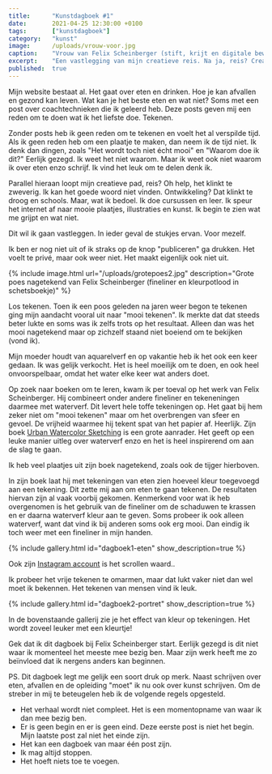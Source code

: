 ```yaml
---
title:      "Kunstdagboek #1"
date:       2021-04-25 12:30:00 +0100
tags:       ["kunstdagboek"]
category:   "kunst"
image:      /uploads/vrouw-voor.jpg
caption:    "Vrouw van Felix Scheinberger (stift, krijt en digitale bewerking)"
excerpt:    "Een vastlegging van mijn creatieve reis. Na ja, reis? Creatieve tour? Ach geen idee hoe het te noemen. In ieder geval is dit de start van mijn voornemen tot een openbaar kunstdagboek"
published:  true
---
```

Mijn website bestaat al. Het gaat over eten en drinken. Hoe je kan afvallen en gezond kan leven. Wat kan je het beste eten en wat niet?
Soms met een post over coachtechnieken die ik geleerd heb.
Deze posts geven mij een reden om te doen wat ik het liefste doe.
Tekenen.

Zonder posts heb ik geen reden om te tekenen en voelt het al verspilde tijd.
Als ik geen reden heb om een plaatje te maken, dan neem ik de tijd niet. Ik denk dan dingen, zoals "Het wordt toch niet écht mooi" en "Waarom doe ik dit?"
Eerlijk gezegd. Ik weet het niet waarom.
Maar ik weet ook niet waarom ik over eten enzo schrijf.
Ik vind het leuk om te delen denk ik.

Parallel hieraan loopt mijn creatieve pad, reis? Oh help, het klinkt te zweverig. Ik kan het goede woord niet vinden. Ontwikkeling? Dat klinkt te droog en schools. Maar, wat ik bedoel. Ik doe cursussen en leer. Ik speur het internet af naar mooie plaatjes, illustraties en kunst. Ik begin te zien wat me grijpt en wat niet.

Dit wil ik gaan vastleggen. In ieder geval de stukjes ervan.
Voor mezelf.

Ik ben er nog niet uit of ik straks op de knop "publiceren" ga drukken. Het voelt te privé, maar ook weer niet.
Het maakt eigenlijk ook niet uit.

{% include image.html url="/uploads/grotepoes2.jpg" description="Grote poes nagetekend van Felix Scheinberger (fineliner en kleurpotlood in schetsboekje)" %}

Los tekenen. Toen ik een poos geleden na jaren weer begon te tekenen ging mijn aandacht vooral uit naar "mooi tekenen". Ik merkte dat dat steeds beter lukte en soms was ik zelfs trots op het resultaat. Alleen dan was het mooi nagetekend maar op zichzelf staand niet boeiend om te bekijken (vond ik).

Mijn moeder houdt van aquarelverf en op vakantie heb ik het ook een keer gedaan. Ik was gelijk verkocht. Het is heel moeilijk om te doen, en ook heel onvoorspelbaar, omdat het water elke keer wat anders doet.

Op zoek naar boeken om te leren, kwam ik per toeval op het werk van Felix Scheinberger. Hij combineert onder andere fineliner en tekeneningen daarmee met waterverf. Dit levert hele toffe tekeningen op.
Het gaat bij hem zeker niet om "mooi tekenen" maar om het overbrengen van sfeer en gevoel. De vrijheid waarmee hij tekent spat van het papier af. Heerlijk.
Zijn boek [Urban Watercolor Sketching](https://libris.nl/vos-vanderleer/boek/?authortitle=felix-scheinberger/urban-watercolor-sketching--9780770435219#) is een grote aanrader. Het geeft op een leuke manier uitleg over waterverf enzo en het is heel inspirerend om aan de slag te gaan.

Ik heb veel plaatjes uit zijn boek nagetekend, zoals ook de tijger hierboven.

In zijn boek laat hij met tekeningen van eten zien hoeveel kleur toegevoegd aan een tekening. Dit zette mij aan om eten te gaan tekenen. De resultaten hiervan zijn al vaak voorbij gekomen. Kenmerkend voor wat ik heb overgenomen is het gebruik van de fineliner om de schaduwen te krassen en er daarna waterverf kleur aan te geven. Soms probeer ik ook alleen waterverf, want dat vind ik bij anderen soms ook erg mooi. Dan eindig ik toch weer met een fineliner in mijn handen.

{% include gallery.html id="dagboek1-eten" show_description=true %}

Ook zijn [Instagram account](https://www.instagram.com/felixscheinberger/) is het scrollen waard..   

Ik probeer het vrije tekenen te omarmen, maar dat lukt vaker niet dan wel moet ik bekennen. Het tekenen van mensen vind ik leuk.

{% include gallery.html id="dagboek2-portret" show_description=true %}

In de bovenstaande gallerij zie je het effect van kleur op tekeningen. Het wordt zoveel leuker met een kleurtje!

Gek dat ik dit dagboek bij Felix Scheinberger start. Eerlijk gezegd is dit niet waar ik momenteel het meeste mee bezig ben. Maar zijn werk heeft me zo beïnvloed dat ik nergens anders kan beginnen.





PS. Dit dagboek legt me gelijk een soort druk op merk. Naast schrijven over eten, afvallen en de opleiding "moet" ik nu ook over kunst schrijven. Om de streber in mij te beteugelen heb ik de volgende regels opgesteld.
* Het verhaal wordt niet compleet. Het is een momentopname van waar ik dan mee bezig ben.
* Er is geen begin en er is geen eind. Deze eerste post is niet het begin. Mijn laatste post zal niet het einde zijn.
* Het kan een dagboek van maar één post zijn.
* Ik mag altijd stoppen.
* Het hoeft niets toe te voegen.
